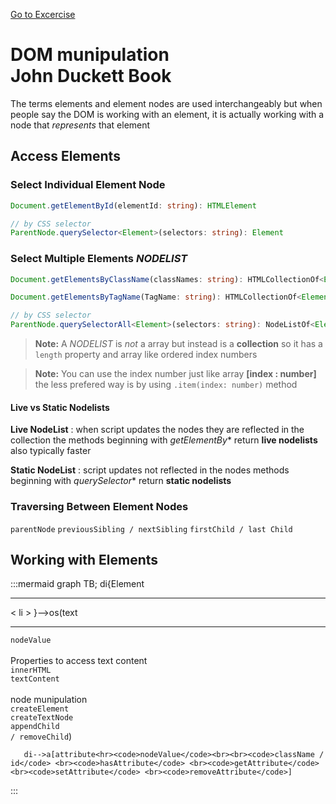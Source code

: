 <link rel=stylesheet href="./css.css" >
<script src="https://code.jquery.com/jquery-3.5.1.min.js" integrity="sha256-9/aliU8dGd2tb6OSsuzixeV4y/faTqgFtohetphbbj0=" crossorigin="anonymous"></script>
<script src="../JSprograms/DOM.ts"></script>

[Go to Excercise](Ducket/DOM.md)

# <span class="Yellow">DOM munipulation</span><br><span class="Aqua">John Duckett Book</span>

The terms <span class="font-bold text-red-200">elements</span> and <span class="font-bold text-green-200">element nodes</span> are used interchangeably but when people say the DOM is working with an element, it is actually working with a node that <i class='Yellow'>represents</i> that element 

## Access Elements 

### Select Individual Element Node
```ts
Document.getElementById(elementId: string): HTMLElement

// by CSS selector
ParentNode.querySelector<Element>(selectors: string): Element
```
### Select Multiple Elements <i class="SpringGreen">NODELIST</i>
```ts
Document.getElementsByClassName(classNames: string): HTMLCollectionOf<Element>

Document.getElementsByTagName(TagName: string): HTMLCollectionOf<Element>

// by CSS selector
ParentNode.querySelectorAll<Element>(selectors: string): NodeListOf<Element>
```

> **Note:** A <i class="SpringGreen">NODELIST</i> is <i class="LightGrey">not</i> a array but instead is a <b class="SpringGreen">collection</b> so it has a `length` property and array like ordered index numbers

> **Note:** You can use the index number just like array <b class="RoyalBlue">[index : number]</b> the less prefered way is by using `.item(index: number)` method

#### <b class="Tomato">Live</b> vs <b class="SpringGreen">Static</b> Nodelists 
<b class="Tomato">Live NodeList</b> : when script updates the nodes they are reflected in the collection the methods beginning with *getElementBy** return <b class="Tomato">live nodelists</b> also typically faster

<b class="SpringGreen">Static NodeList</b> : script updates not reflected in the nodes methods beginning with *querySelector** return <b class="SpringGreen">static nodelists</b>

### Traversing Between Element Nodes

`parentNode` `previousSibling / nextSibling` `firstChild / last Child`

## Working with Elements 

:::mermaid 
graph TB; 
       di{Element<hr>&lt; li &gt;  }-->os(text<hr><code>nodeValue</code><br><br>Properties to access text content<br><code>innerHTML</code><br><code>textContent</code><br><br> node munipulation<br><code>createElement</code><br><code>createTextNode</code><br><code>appendChild / removeChild</code>)

       di-->a[attribute<hr><code>nodeValue</code><br><br><code>className / id</code> <br><code>hasAttribute</code> <br><code>getAttribute</code> <br><code>setAttribute</code> <br><code>removeAttribute</code>]
:::




